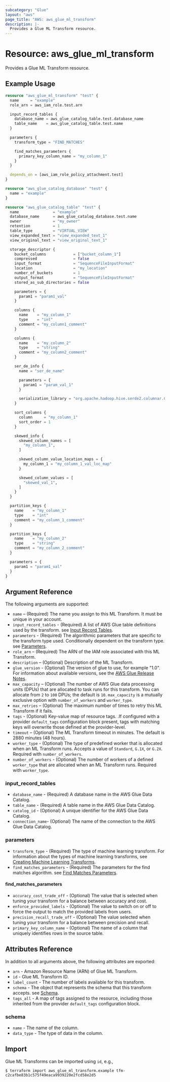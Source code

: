 ```yaml
---
subcategory: "Glue"
layout: "aws"
page_title: "AWS: aws_glue_ml_transform"
description: |-
  Provides a Glue ML Transform resource.
---
```


# Resource: aws_glue_ml_transform

Provides a Glue ML Transform resource.

## Example Usage

```terraform
resource "aws_glue_ml_transform" "test" {
  name     = "example"
  role_arn = aws_iam_role.test.arn

  input_record_tables {
    database_name = aws_glue_catalog_table.test.database_name
    table_name    = aws_glue_catalog_table.test.name
  }

  parameters {
    transform_type = "FIND_MATCHES"

    find_matches_parameters {
      primary_key_column_name = "my_column_1"
    }
  }

  depends_on = [aws_iam_role_policy_attachment.test]
}

resource "aws_glue_catalog_database" "test" {
  name = "example"
}

resource "aws_glue_catalog_table" "test" {
  name               = "example"
  database_name      = aws_glue_catalog_database.test.name
  owner              = "my_owner"
  retention          = 1
  table_type         = "VIRTUAL_VIEW"
  view_expanded_text = "view_expanded_text_1"
  view_original_text = "view_original_text_1"

  storage_descriptor {
    bucket_columns            = ["bucket_column_1"]
    compressed                = false
    input_format              = "SequenceFileInputFormat"
    location                  = "my_location"
    number_of_buckets         = 1
    output_format             = "SequenceFileInputFormat"
    stored_as_sub_directories = false

    parameters = {
      param1 = "param1_val"
    }

    columns {
      name    = "my_column_1"
      type    = "int"
      comment = "my_column1_comment"
    }

    columns {
      name    = "my_column_2"
      type    = "string"
      comment = "my_column2_comment"
    }

    ser_de_info {
      name = "ser_de_name"

      parameters = {
        param1 = "param_val_1"
      }

      serialization_library = "org.apache.hadoop.hive.serde2.columnar.ColumnarSerDe"
    }

    sort_columns {
      column     = "my_column_1"
      sort_order = 1
    }

    skewed_info {
      skewed_column_names = [
        "my_column_1",
      ]

      skewed_column_value_location_maps = {
        my_column_1 = "my_column_1_val_loc_map"
      }

      skewed_column_values = [
        "skewed_val_1",
      ]
    }
  }

  partition_keys {
    name    = "my_column_1"
    type    = "int"
    comment = "my_column_1_comment"
  }

  partition_keys {
    name    = "my_column_2"
    type    = "string"
    comment = "my_column_2_comment"
  }

  parameters = {
    param1 = "param1_val"
  }
}
```


## Argument Reference

The following arguments are supported:

* `name` – (Required) The name you assign to this ML Transform. It must be unique in your account.
* `input_record_tables` - (Required)  A list of AWS Glue table definitions used by the transform. see [Input Record Tables](#input_record_tables).
* `parameters` - (Required) The algorithmic parameters that are specific to the transform type used. Conditionally dependent on the transform type. see [Parameters](#parameters).
* `role_arn` – (Required) The ARN of the IAM role associated with this ML Transform.
* `description` – (Optional) Description of the ML Transform.
* `glue_version` - (Optional) The version of glue to use, for example "1.0". For information about available versions, see the [AWS Glue Release Notes](https://docs.aws.amazon.com/glue/latest/dg/release-notes.html).
* `max_capacity` – (Optional) The number of AWS Glue data processing units (DPUs) that are allocated to task runs for this transform. You can allocate from `2` to `100` DPUs; the default is `10`. `max_capacity` is a mutually exclusive option with `number_of_workers` and `worker_type`.
* `max_retries` – (Optional) The maximum number of times to retry this ML Transform if it fails.
* `tags` - (Optional) Key-value map of resource tags. .If configured with a provider `default_tags` configuration block present, tags with matching keys will overwrite those defined at the provider-level.
* `timeout` – (Optional) The ML Transform timeout in minutes. The default is 2880 minutes (48 hours).
* `worker_type` - (Optional) The type of predefined worker that is allocated when an ML Transform runs. Accepts a value of `Standard`, `G.1X`, or `G.2X`. Required with `number_of_workers`.
* `number_of_workers` - (Optional) The number of workers of a defined `worker_type` that are allocated when an ML Transform runs. Required with `worker_type`.

### input_record_tables

* `database_name` - (Required) A database name in the AWS Glue Data Catalog.
* `table_name` - (Required) A table name in the AWS Glue Data Catalog.
* `catalog_id` - (Optional) A unique identifier for the AWS Glue Data Catalog.
* `connection_name`- (Optional) The name of the connection to the AWS Glue Data Catalog.

### parameters

* `transform_type` - (Required) The type of machine learning transform. For information about the types of machine learning transforms, see [Creating Machine Learning Transforms](http://docs.aws.amazon.com/glue/latest/dg/add-job-machine-learning-transform.html).
* `find_matches_parameters` - (Required) The parameters for the find matches algorithm. see [Find Matches Parameters](#find_matches_parameters).

#### find_matches_parameters

* `accuracy_cost_trade_off` - (Optional) The value that is selected when tuning your transform for a balance between accuracy and cost.
* `enforce_provided_labels` - (Optional) The value to switch on or off to force the output to match the provided labels from users.
* `precision_recall_trade_off` - (Optional) The value selected when tuning your transform for a balance between precision and recall.
* `primary_key_column_name` - (Optional) The name of a column that uniquely identifies rows in the source table.

## Attributes Reference

In addition to all arguments above, the following attributes are exported:

* `arn` - Amazon Resource Name (ARN) of Glue ML Transform.
* `id` - Glue ML Transform ID.
* `label_count` - The number of labels available for this transform.
* `schema` - The object that represents the schema that this transform accepts. see [Schema](#schema).
* `tags_all` - A map of tags assigned to the resource, including those inherited from the provider `default_tags` configuration block.

### schema

* `name` - The name of the column.
* `data_type` - The type of data in the column.

## Import

Glue ML Transforms can be imported using `id`, e.g.,

```
$ terraform import aws_glue_ml_transform.example tfm-c2cafbe83b1c575f49eaca9939220e2fcd58e2d5
```
